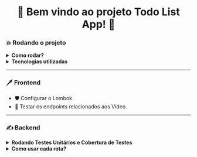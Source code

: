<h1 align="center">🚀 Bem vindo ao projeto Todo List App! 🚀</h1>

<h3>💥 Rodando o projeto </h3>

<details>

<summary><strong>Como rodar?</strong></summary>

1. Clone o repositório com o comando:
  - `git clone git@github.com:abnerferreiradesousa/todo-list-app.git`;
    - Entre na pasta do repositório:
      - `cd todo-list-app`
2. Você verá duas pastas `todo-list-backend-ivipcoin` e `todo-list-frontend-ivipcoin`:
- 2.1 - Entre na primeira pasta `cd todo-list-backend-ivipcoin`;
- 2.2 - Instale as dependências `npm install`;
- 2.3 - Inicie a aplicação `npm start`;
- 2.4 - Repita o mesmo processo para pasta `todo-list-frontend-ivipcoin`;
3. Acesse a url `http://localhost:3000`.

</details>

<details>
  <summary><strong>Tecnologias utilizadas</strong></summary>
  <br/>
  
  <ul>
    <li>👉 TypeScript</li>
    <li>👉 React.js</li>
    <li>👉 Material UI</li>
    <li>👉 Banco de Dados MongoDB</li>
    <li>👉 Node.js</li>
    <li>👉 Express.js</li>
    <li>👉 ODM Mongoose</li>
    <li>👉 Mocha, Chai, Sinon, Jest para testes unitários.</li>
  </ul>

</details>

---

<h3>🗡️ Frontend </h3> 

* 🛡️ Configurar o Lombok.
* 🥊 Testar os endpoints relacionados aos Vídeo.

---

<h3>✍️ Backend </h3>

<details>

<summary><strong> Rodando Testes Unitários e Cobertura de Testes </strong></summary>  
</br>

[Rotas Documentadas](https://github.com/abnerferreiradesousa/drone-feeder/blob/main/drone-feeder.md)

</details>

<details>

<summary><strong>Como usar cada rota?</strong></summary>  
</br>

[Rotas Documentadas](https://github.com/abnerferreiradesousa/drone-feeder/blob/main/drone-feeder.md)

</details>


